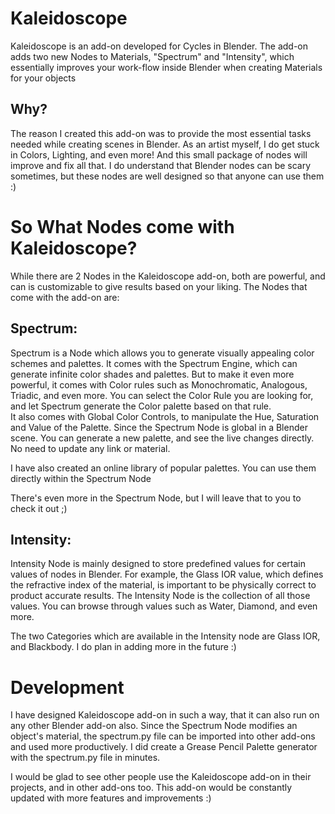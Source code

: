 <h1>Kaleidoscope</h1>

Kaleidoscope is an add-on developed for Cycles in Blender. The add-on adds two new Nodes to Materials, "Spectrum" and "Intensity", which essentially improves your work-flow inside Blender when creating Materials for your objects

<h2>Why?</h2>

The reason I created this add-on was to provide the most essential tasks needed while creating scenes in Blender. As an artist myself, I do get stuck in Colors, Lighting, and even more!
And this small package of nodes will improve and fix all that. I do understand that Blender nodes can be scary sometimes, but these nodes are well designed so that anyone can use them :)

<h1>So What Nodes come with Kaleidoscope?</h1>
While there are 2 Nodes in the Kaleidoscope add-on, both are powerful, and can is customizable to give results based on your liking. The Nodes that come with the add-on are:

<h2>Spectrum:</h2>
Spectrum is a Node which allows you to generate visually appealing color schemes and palettes. It comes with the Spectrum Engine, which can generate infinite color shades and palettes. But to make it even more powerful, it comes with Color rules such as Monochromatic, Analogous, Triadic, and even more. You can select the Color Rule you are looking for, and let Spectrum generate the Color palette based on that rule.<br>
It also comes with Global Color Controls, to manipulate the Hue, Saturation and Value of the Palette. Since the Spectrum Node is global in a Blender scene. You can generate a new palette, and see the live changes directly. No need to update any link or material.

I have also created an online library of popular palettes. You can use them directly within the Spectrum Node

There's even more in the Spectrum Node, but I will leave that to you to check it out ;)

<h2>Intensity:</h2>
Intensity Node is mainly designed to store predefined values for certain values of nodes in Blender. For example, the Glass IOR value, which defines the refractive index of the material, is important to be physically correct to product accurate results. The Intensity Node is the collection of all those values. You can browse through values such as Water, Diamond, and even more.

The two Categories which are available in the Intensity node are Glass IOR, and Blackbody. I do plan in adding more in the future :)

<h1>Development</h1>
I have designed Kaleidoscope add-on in such a way, that it can also run on any other Blender add-on also. Since the Spectrum Node modifies an object's material, the spectrum.py file can be imported into other add-ons and used more productively. I did create a Grease Pencil Palette generator with the spectrum.py file in minutes.

I would be glad to see other people use the Kaleidoscope add-on in their projects, and in other add-ons too. This add-on would be constantly updated with more features and improvements :)
